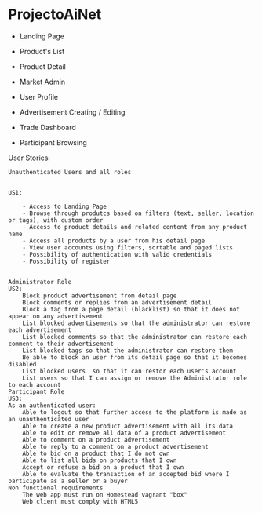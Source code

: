 # ProjectoAiNet

- Landing Page

- Product's List

- Product Detail

- Market Admin

- User Profile

- Advertisement Creating / Editing

- Trade Dashboard

- Participant Browsing

User Stories:

    Unauthenticated Users and all roles


    US1:

        - Access to Landing Page
        - Browse through produtcs based on filters (text, seller, location or tags), with custom order
        - Access to product details and related content from any product name
        - Access all products by a user from his detail page
        - View user accounts using filters, sortable and paged lists
        - Possibility of authentication with valid credentials
        - Possibility of register

        
    Administrator Role
    US2:
        Block product advertisement from detail page
        Block comments or replies from an advertisement detail
        Block a tag from a page detail (blacklist) so that it does not appear on any advertisement
        List blocked advertisements so that the administrator can restore each advertisement
        List blocked comments so that the administrator can restore each comment to their advertisement
        List blocked tags so that the administrator can restore them
        Be able to block an user from its detail page so that it becomes disabled
        List blocked users  so that it can restor each user's account
        List users so that I can assign or remove the Administrator role to each account
    Participant Role
    US3:
    As an authenticated user:
        Able to logout so that further access to the platform is made as an unauthenticated user
        Able to create a new product advertisement with all its data
        Able to edit or remove all data of a product advertisement
        Able to comment on a product advertisement
        Able to reply to a comment on a product advertisement
        Able to bid on a product that I do not own
        Able to list all bids on products that I own
        Accept or refuse a bid on a product that I own
        Able to evaluate the transaction of an accepted bid where I participate as a seller or a buyer
    Non functional requirements
        The web app must run on Homestead vagrant "box"
        Web client must comply with HTML5
